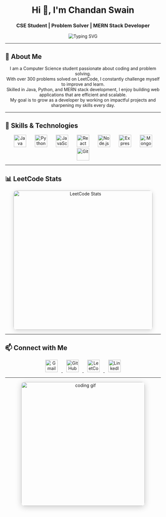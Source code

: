 <h1 align="center">Hi 👋, I'm Chandan Swain</h1>
<h3 align="center">CSE Student | Problem Solver | MERN Stack Developer</h3>

<p align="center">
  <img src="https://readme-typing-svg.herokuapp.com?font=Fira+Code&weight=600&pause=1000&color=36BCF7&center=true&vCenter=true&width=500&lines=Java+%7C+Python+%7C+MERN+Stack;250%2B+LeetCode+Problems+Solved;Building+Projects+and+Growing+Every+Day!" alt="Typing SVG" />
</p>

---

## 🚀 About Me

<p align="center" style="max-width:700px;">
  I am a Computer Science student passionate about coding and problem solving.<br/>
  With over 300 problems solved on LeetCode, I constantly challenge myself to improve and learn.<br/>
  Skilled in Java, Python, and MERN stack development, I enjoy building web applications that are efficient and scalable.<br/>
  My goal is to grow as a developer by working on impactful projects and sharpening my skills every day.
</p>

---

## 🧰 Skills & Technologies

<p align="center">
  <img src="https://img.shields.io/badge/Java-007396?style=for-the-badge&logo=java&logoColor=white" alt="Java" height="40" style="margin: 0 12px" />
  <img src="https://img.shields.io/badge/Python-3776AB?style=for-the-badge&logo=python&logoColor=white" alt="Python" height="40" style="margin: 0 12px" />
  <img src="https://img.shields.io/badge/JavaScript-F7DF1E?style=for-the-badge&logo=javascript&logoColor=black" alt="JavaScript" height="40" style="margin: 0 12px" />
  <img src="https://img.shields.io/badge/React-20232A?style=for-the-badge&logo=react&logoColor=61DAFB" alt="React" height="40" style="margin: 0 12px" />
  <img src="https://img.shields.io/badge/Node.js-339933?style=for-the-badge&logo=node.js&logoColor=white" alt="Node.js" height="40" style="margin: 0 12px" />
  <img src="https://img.shields.io/badge/Express.js-000000?style=for-the-badge&logo=express&logoColor=white" alt="Express.js" height="40" style="margin: 0 12px" />
  <img src="https://img.shields.io/badge/MongoDB-4EA94B?style=for-the-badge&logo=mongodb&logoColor=white" alt="MongoDB" height="40" style="margin: 0 12px" />
  <img src="https://img.shields.io/badge/Git-F05032?style=for-the-badge&logo=git&logoColor=white" alt="Git" height="40" style="margin: 0 12px" />
</p>

---

## 📊 LeetCode Stats

<p align="center">
  <img src="https://leetcard.jacoblin.cool/_chandanswain_?theme=light&font=Fira+Code&ext=stats" alt="LeetCode Stats" width="450" style="border-radius: 10px; box-shadow: 0 4px 15px rgba(0,0,0,0.15);" />
</p>

---

## 📫 Connect with Me

<p align="center">
  <a href="mailto:chandanswain8788@gmail.com" title="Email Me">
    <img src="https://img.shields.io/badge/Gmail-D14836?style=for-the-badge&logo=gmail&logoColor=white" alt="Gmail" height="40" style="margin: 0 12px" />
  </a>
  <a href="https://github.com/chandanswain9" title="GitHub Profile">
    <img src="https://img.shields.io/badge/GitHub-100000?style=for-the-badge&logo=github&logoColor=white" alt="GitHub" height="40" style="margin: 0 12px" />
  </a>
  <a href="https://leetcode.com/_chandanswain_/" title="LeetCode Profile">
    <img src="https://img.shields.io/badge/LeetCode-FFA116?style=for-the-badge&logo=leetcode&logoColor=black" alt="LeetCode" height="40" style="margin: 0 12px" />
  </a>
  <a href="https://linkedin.com/in/chandanswain09" title="LinkedIn Profile">
    <img src="https://img.shields.io/badge/LinkedIn-0077B5?style=for-the-badge&logo=linkedin&logoColor=white" alt="LinkedIn" height="40" style="margin: 0 12px" />
  </a>
</p>

---

<p align="center">
  <img src="https://media.giphy.com/media/qgQUggAC3Pfv687qPC/giphy.gif" width="400" alt="coding gif" style="border-radius: 10px; box-shadow: 0 4px 20px rgba(0,0,0,0.2);" />
</p>

